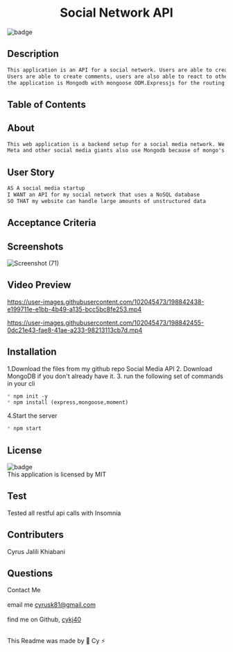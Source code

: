 
  <h1 align="center">Social Network API</h1>

  ![badge](https://img.shields.io/badge/license-MIT--brightgreen)<br />

  ## Description 
  ```md
  This application is an API for a social network. Users are able to create an account, update a account and friend another user. 
  Users are able to create comments, users are also able to react to other users comments as well.The database we use for 
  the application is Mongodb with mongoose ODM.Expressjs for the routing and we also used insominia for  route testing.
```
  ## Table of Contents
 

  ## About
  ```md
  This web application is a backend setup for a social media network. We are using Mongodb for our database companies such as 
  Meta and other social media giants also use Mongodb because of mongo's ability to handle huge amounts of unstructured data.
```
  ## User Story
  ```md
  AS A social media startup
  I WANT an API for my social network that uses a NoSQL database
  SO THAT my website can handle large amounts of unstructured data
  ```

  ## Acceptance Criteria
  
  ## Screenshots
  ![Screenshot (71)](https://user-images.githubusercontent.com/102045473/198842498-bf1339d5-9dd1-4277-8e9c-71995478320a.png)

  
  ## Video Preview 
  

https://user-images.githubusercontent.com/102045473/198842438-e199711e-e1bb-4b49-a135-bcc5bc8fe253.mp4



https://user-images.githubusercontent.com/102045473/198842455-0dc21e43-fae8-41ae-a233-98213113cb7d.mp4


 
  ## Installation
  1.Download the files from my github repo Social Media API
  2. Download MongoDB if you don't already have it. 
  3. run the following set of commands in your cli
  ```md
  * npm init -y
  * npm install (express,mongoose,moment)
  ```
  4.Start the server 
  ```md
  * npm start
  ```

  ## License
![badge](https://img.shields.io/badge/license-MIT--brightgreen)
<br />
This application is licensed by MIT

## Test 
Tested all restful api calls  with Insomnia

## Contributers
Cyrus Jalili Khiabani

## Questions
Contact Me<br />
<br />
 email me cyrusk81@gmail.com<br />
 <br />
 find me on Github,  [cykj40](https://github.com/cykj40)<br />
<br /> 

This Readme was made by 🚀 Cy ⚡



